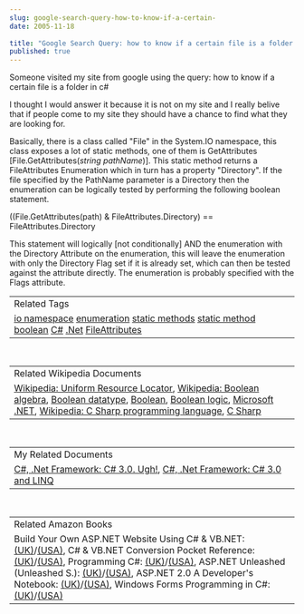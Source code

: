 ```yaml
---
slug: google-search-query-how-to-know-if-a-certain-
date: 2005-11-18
 
title: "Google Search Query: how to know if a certain file is a folder in c#"
published: true
---
```

Someone visited my site from google using the query: how to know if a certain file is a folder in c#<p />I thought I would answer it because it is not on my site and I really belive that if people come to my site they should have a chance to find what they are looking for.<p />Basically, there is a class called "File" in the System.IO namespace, this class exposes a lot of static methods, one of them is GetAttributes [File.GetAttributes(<em>string pathName</em>)].  This static method returns a FileAttributes Enumeration which in turn has a property "Directory".  If the file specified by the PathName parameter is a Directory then the enumeration can be logically tested by performing the following boolean statement.<p />((File.GetAttributes(path) &amp; FileAttributes.Directory) == FileAttributes.Directory<p />This statement will logically [not conditionally] AND the enumeration with the Directory Attribute on the enumeration, this will leave the enumeration with only the Directory Flag set if it is already set, which can then be tested against the attribute directly.  The enumeration is probably specified with the Flags attribute.<p /><table class="TechnoratiHead TagHeader">
<tr><td>Related Tags</td></tr>
<tr class="Technorati"><td>
<a href="https://paul.kinlan.me/tags/io%20namespace" class="Tag" rel="tag">io namespace</a> <a href="https://paul.kinlan.me/tags/enumeration" class="Tag" rel="tag">enumeration</a> <a href="https://paul.kinlan.me/tags/static%20methods" class="Tag" rel="tag">static methods</a> <a href="https://paul.kinlan.me/tags/static%20method" class="Tag" rel="tag">static method</a> <a href="https://paul.kinlan.me/tags/boolean" class="Tag" rel="tag">boolean</a> <a href="https://paul.kinlan.me/tags/C%23" class="Tag" rel="tag">C#</a> <a href="https://paul.kinlan.me/tags/.Net" class="Tag" rel="tag">.Net</a> <a href="https://paul.kinlan.me/tags/FileAttributes" class="Tag" rel="tag">FileAttributes</a>
</td></tr>
</table><br /><table class="TechnoratiHead TagHeader">
<tr><td>Related Wikipedia Documents</td></tr>
<tr class="Technorati"><td>
<a href="http://en.wikipedia.org/wiki/URL" class="Tag" rel="tag">Wikipedia: Uniform Resource Locator</a>, <a href="http://en.wikipedia.org/wiki/Boolean_algebra" class="Tag" rel="tag">Wikipedia: Boolean algebra</a>, <a href="http://en.wikipedia.org/wiki/Boolean_datatype" class="Tag" rel="tag">Boolean datatype</a>, <a href="http://en.wikipedia.org/wiki/Boolean" class="Tag" rel="tag">Boolean</a>, <a href="http://en.wikipedia.org/wiki/Boolean_logic" class="Tag" rel="tag">Boolean logic</a>, <a href="http://en.wikipedia.org/wiki/Microsoft_.NET" class="Tag" rel="tag">Microsoft .NET</a>, <a href="http://en.wikipedia.org/wiki/C_Sharp_programming_language" class="Tag" rel="tag">Wikipedia: C Sharp programming language</a>, <a href="http://en.wikipedia.org/wiki/C_Sharp" class="Tag" rel="tag">C Sharp</a>
</td></tr>
</table><br /><table class="TechnoratiHead TagHeader">
<tr><td>My Related Documents</td></tr>
<tr class="Technorati"><td>
<a href="http://www.kinlan.co.uk/2005/09/c-30-ugh.html" class="Tag" rel="tag">C#, .Net Framework: C# 3.0. Ugh!</a>, <a href="http://www.kinlan.co.uk/2005/09/c-30-and-linq.html" class="Tag" rel="tag">C#, .Net Framework: C# 3.0 and LINQ</a>
</td></tr>
</table><br /><table class="TechnoratiHead TagHeader">
<tr><td>Related Amazon Books</td></tr>
<tr class="Technorati"><td>Build Your Own ASP.NET Website Using C# &amp; VB.NET: <a href="http://www.amazon.co.uk/exec/obidos/redirect?tag=cnetfra-21%26link_code=xm2%26camp=2025%26creative=165953%26path=http://www.amazon.co.uk/gp/redirect.html%253fASIN=0957921861%2526tag=cnetfra-21%2526lcode=xm2%2526cID=2025%2526ccmID=165953%2526location=/o/ASIN/0957921861%25253FSubscriptionId=0CM2PVF6VAHJQKW5G782" class="Tag" rel="tag">(UK)</a>/<a href="http://www.amazon.com/exec/obidos/redirect?tag=cnetfra-20%26link_code=xm2%26camp=2025%26creative=165953%26path=http://www.amazon.com/gp/redirect.html%253fASIN=0957921861%2526tag=cnetfra-20%2526lcode=xm2%2526cID=2025%2526ccmID=165953%2526location=/o/ASIN/0957921861%25253FSubscriptionId=0CM2PVF6VAHJQKW5G782" class="Tag" rel="tag">(USA)</a>, C# &amp; VB.NET Conversion Pocket Reference: <a href="http://www.amazon.co.uk/exec/obidos/redirect?tag=cnetfra-21%26link_code=xm2%26camp=2025%26creative=165953%26path=http://www.amazon.co.uk/gp/redirect.html%253fASIN=0596003196%2526tag=cnetfra-21%2526lcode=xm2%2526cID=2025%2526ccmID=165953%2526location=/o/ASIN/0596003196%25253FSubscriptionId=0CM2PVF6VAHJQKW5G782" class="Tag" rel="tag">(UK)</a>/<a href="http://www.amazon.com/exec/obidos/redirect?tag=cnetfra-20%26link_code=xm2%26camp=2025%26creative=165953%26path=http://www.amazon.com/gp/redirect.html%253fASIN=0596003196%2526tag=cnetfra-20%2526lcode=xm2%2526cID=2025%2526ccmID=165953%2526location=/o/ASIN/0596003196%25253FSubscriptionId=0CM2PVF6VAHJQKW5G782" class="Tag" rel="tag">(USA)</a>, Programming C#: <a href="http://www.amazon.co.uk/exec/obidos/redirect?tag=cnetfra-21%26link_code=xm2%26camp=2025%26creative=165953%26path=http://www.amazon.co.uk/gp/redirect.html%253fASIN=0596006993%2526tag=cnetfra-21%2526lcode=xm2%2526cID=2025%2526ccmID=165953%2526location=/o/ASIN/0596006993%25253FSubscriptionId=0CM2PVF6VAHJQKW5G782" class="Tag" rel="tag">(UK)</a>/<a href="http://www.amazon.com/exec/obidos/redirect?tag=cnetfra-20%26link_code=xm2%26camp=2025%26creative=165953%26path=http://www.amazon.com/gp/redirect.html%253fASIN=0596006993%2526tag=cnetfra-20%2526lcode=xm2%2526cID=2025%2526ccmID=165953%2526location=/o/ASIN/0596006993%25253FSubscriptionId=0CM2PVF6VAHJQKW5G782" class="Tag" rel="tag">(USA)</a>, ASP.NET Unleashed (Unleashed S.): <a href="http://www.amazon.co.uk/exec/obidos/redirect?tag=cnetfra-21%26link_code=xm2%26camp=2025%26creative=165953%26path=http://www.amazon.co.uk/gp/redirect.html%253fASIN=067232542X%2526tag=cnetfra-21%2526lcode=xm2%2526cID=2025%2526ccmID=165953%2526location=/o/ASIN/067232542X%25253FSubscriptionId=0CM2PVF6VAHJQKW5G782" class="Tag" rel="tag">(UK)</a>/<a href="http://www.amazon.com/exec/obidos/redirect?tag=cnetfra-20%26link_code=xm2%26camp=2025%26creative=165953%26path=http://www.amazon.com/gp/redirect.html%253fASIN=067232542X%2526tag=cnetfra-20%2526lcode=xm2%2526cID=2025%2526ccmID=165953%2526location=/o/ASIN/067232542X%25253FSubscriptionId=0CM2PVF6VAHJQKW5G782" class="Tag" rel="tag">(USA)</a>, ASP.NET 2.0 A Developer's Notebook: <a href="http://www.amazon.co.uk/exec/obidos/redirect?tag=cnetfra-21%26link_code=xm2%26camp=2025%26creative=165953%26path=http://www.amazon.co.uk/gp/redirect.html%253fASIN=0596008120%2526tag=cnetfra-21%2526lcode=xm2%2526cID=2025%2526ccmID=165953%2526location=/o/ASIN/0596008120%25253FSubscriptionId=0CM2PVF6VAHJQKW5G782" class="Tag" rel="tag">(UK)</a>/<a href="http://www.amazon.com/exec/obidos/redirect?tag=cnetfra-20%26link_code=xm2%26camp=2025%26creative=165953%26path=http://www.amazon.com/gp/redirect.html%253fASIN=0596008120%2526tag=cnetfra-20%2526lcode=xm2%2526cID=2025%2526ccmID=165953%2526location=/o/ASIN/0596008120%25253FSubscriptionId=0CM2PVF6VAHJQKW5G782" class="Tag" rel="tag">(USA)</a>, Windows Forms Programming in C#: <a href="http://www.amazon.co.uk/exec/obidos/redirect?tag=cnetfra-21%26link_code=xm2%26camp=2025%26creative=165953%26path=http://www.amazon.co.uk/gp/redirect.html%253fASIN=0321116208%2526tag=cnetfra-21%2526lcode=xm2%2526cID=2025%2526ccmID=165953%2526location=/o/ASIN/0321116208%25253FSubscriptionId=0CM2PVF6VAHJQKW5G782" class="Tag" rel="tag">(UK)</a>/<a href="http://www.amazon.com/exec/obidos/redirect?tag=cnetfra-20%26link_code=xm2%26camp=2025%26creative=165953%26path=http://www.amazon.com/gp/redirect.html%253fASIN=0321116208%2526tag=cnetfra-20%2526lcode=xm2%2526cID=2025%2526ccmID=165953%2526location=/o/ASIN/0321116208%25253FSubscriptionId=0CM2PVF6VAHJQKW5G782" class="Tag" rel="tag">(USA)</a>
</td></tr>
</table><div class="blogger-post-footer"><img class="posterous_download_image" src="https://blogger.googleusercontent.com/tracker/8109338-113230323477246091?l=www.kinlan.co.uk%2Findex.html" height="1" alt="" width="1" /></div>

